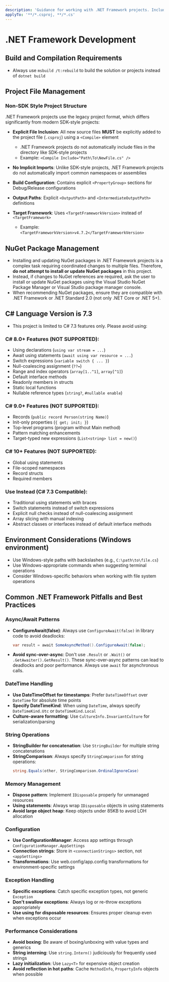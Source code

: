 ```yaml
---
description: 'Guidance for working with .NET Framework projects. Includes project structure, C# language version, NuGet management, and best practices.'
applyTo: '**/*.csproj, **/*.cs'
---
```


# .NET Framework Development

## Build and Compilation Requirements
- Always use `msbuild /t:rebuild` to build the solution or projects instead of `dotnet build`

## Project File Management

### Non-SDK Style Project Structure
.NET Framework projects use the legacy project format, which differs significantly from modern SDK-style projects:

- **Explicit File Inclusion**: All new source files **MUST** be explicitly added to the project file (`.csproj`) using a `<Compile>` element
  - .NET Framework projects do not automatically include files in the directory like SDK-style projects
  - Example: `<Compile Include="Path\To\NewFile.cs" />`

- **No Implicit Imports**: Unlike SDK-style projects, .NET Framework projects do not automatically import common namespaces or assemblies
 
- **Build Configuration**: Contains explicit `<PropertyGroup>` sections for Debug/Release configurations

- **Output Paths**: Explicit `<OutputPath>` and `<IntermediateOutputPath>` definitions

- **Target Framework**: Uses `<TargetFrameworkVersion>` instead of `<TargetFramework>`
  - Example: `<TargetFrameworkVersion>v4.7.2</TargetFrameworkVersion>`

## NuGet Package Management
- Installing and updating NuGet packages in .NET Framework projects is a complex task requiring coordinated changes to multiple files. Therefore, **do not attempt to install or update NuGet packages** in this project.
- Instead, if changes to NuGet references are required, ask the user to install or update NuGet packages using the Visual Studio NuGet Package Manager or Visual Studio package manager console.
- When recommending NuGet packages, ensure they are compatible with .NET Framework or .NET Standard 2.0 (not only .NET Core or .NET 5+).

## C# Language Version is 7.3
- This project is limited to C# 7.3 features only. Please avoid using:

### C# 8.0+ Features (NOT SUPPORTED):
  - Using declarations (`using var stream = ...`)
  - Await using statements (`await using var resource = ...`)
  - Switch expressions (`variable switch { ... }`)
  - Null-coalescing assignment (`??=`)
  - Range and index operators (`array[1..^1]`, `array[^1]`)
  - Default interface methods
  - Readonly members in structs
  - Static local functions
  - Nullable reference types (`string?`, `#nullable enable`)

### C# 9.0+ Features (NOT SUPPORTED):
  - Records (`public record Person(string Name)`)
  - Init-only properties (`{ get; init; }`)
  - Top-level programs (program without Main method)
  - Pattern matching enhancements
  - Target-typed new expressions (`List<string> list = new()`)

### C# 10+ Features (NOT SUPPORTED):
  - Global using statements
  - File-scoped namespaces
  - Record structs
  - Required members

### Use Instead (C# 7.3 Compatible):
  - Traditional using statements with braces
  - Switch statements instead of switch expressions
  - Explicit null checks instead of null-coalescing assignment
  - Array slicing with manual indexing
  - Abstract classes or interfaces instead of default interface methods

## Environment Considerations (Windows environment)
- Use Windows-style paths with backslashes (e.g., `C:\path\to\file.cs`)
- Use Windows-appropriate commands when suggesting terminal operations
- Consider Windows-specific behaviors when working with file system operations

## Common .NET Framework Pitfalls and Best Practices

### Async/Await Patterns
- **ConfigureAwait(false)**: Always use `ConfigureAwait(false)` in library code to avoid deadlocks:
  ```csharp
  var result = await SomeAsyncMethod().ConfigureAwait(false);
  ```
- **Avoid sync-over-async**: Don't use `.Result` or `.Wait()` or `.GetAwaiter().GetResult()`. These sync-over-async patterns can lead to deadlocks and poor performance. Always use `await` for asynchronous calls.

### DateTime Handling
- **Use DateTimeOffset for timestamps**: Prefer `DateTimeOffset` over `DateTime` for absolute time points
- **Specify DateTimeKind**: When using `DateTime`, always specify `DateTimeKind.Utc` or `DateTimeKind.Local`
- **Culture-aware formatting**: Use `CultureInfo.InvariantCulture` for serialization/parsing

### String Operations
- **StringBuilder for concatenation**: Use `StringBuilder` for multiple string concatenations
- **StringComparison**: Always specify `StringComparison` for string operations:
  ```csharp
  string.Equals(other, StringComparison.OrdinalIgnoreCase)
  ```

### Memory Management
- **Dispose pattern**: Implement `IDisposable` properly for unmanaged resources
- **Using statements**: Always wrap `IDisposable` objects in using statements
- **Avoid large object heap**: Keep objects under 85KB to avoid LOH allocation

### Configuration
- **Use ConfigurationManager**: Access app settings through `ConfigurationManager.AppSettings`
- **Connection strings**: Store in `<connectionStrings>` section, not `<appSettings>`
- **Transformations**: Use web.config/app.config transformations for environment-specific settings

### Exception Handling
- **Specific exceptions**: Catch specific exception types, not generic `Exception`
- **Don't swallow exceptions**: Always log or re-throw exceptions appropriately
- **Use using for disposable resources**: Ensures proper cleanup even when exceptions occur

### Performance Considerations
- **Avoid boxing**: Be aware of boxing/unboxing with value types and generics
- **String interning**: Use `string.Intern()` judiciously for frequently used strings
- **Lazy initialization**: Use `Lazy<T>` for expensive object creation
- **Avoid reflection in hot paths**: Cache `MethodInfo`, `PropertyInfo` objects when possible
